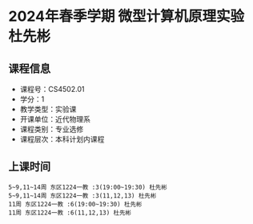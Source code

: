 # 2024年春季学期 微型计算机原理实验 杜先彬






## 课程信息

- 课程号：CS4502.01
- 学分：1
- 教学类型：实验课
- 开课单位：近代物理系
- 课程类别：专业选修
- 课程层次：本科计划内课程

## 上课时间

```
5~9,11~14周 东区1224一教 :3(19:00~19:30) 杜先彬
5~9,11~14周 东区1224一教 :3(11,12,13) 杜先彬
11周 东区1224一教 :6(19:00~19:30) 杜先彬
11周 东区1224一教 :6(11,12,13) 杜先彬
```

